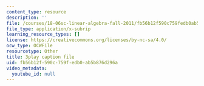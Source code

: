 ```yaml
---
content_type: resource
description: ''
file: /courses/18-06sc-linear-algebra-fall-2011/fb56b12f590c759fedb0ab5b876d296a_wuyAeWE3iIM.srt
file_type: application/x-subrip
learning_resource_types: []
license: https://creativecommons.org/licenses/by-nc-sa/4.0/
ocw_type: OCWFile
resourcetype: Other
title: 3play caption file
uid: fb56b12f-590c-759f-edb0-ab5b876d296a
video_metadata:
  youtube_id: null
---
```


